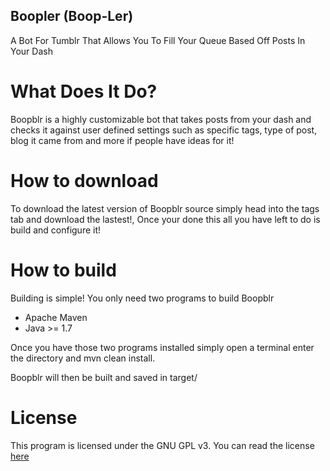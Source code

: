 ## Boopler (Boop-Ler)

A Bot For Tumblr That Allows You To Fill Your Queue Based Off Posts In Your Dash


# What Does It Do?

Boopblr is a highly customizable bot that takes posts from your dash and checks it against user defined settings such as specific tags, type of post, blog it came from and more if people have ideas for it!

# How to download

To download the latest version of Boopblr source simply head into the tags tab and download the lastest!, Once your done this all you have left to do is build and configure it!

# How to build

Building is simple! You only need two programs to build Boopblr
* Apache Maven
* Java >= 1.7

Once you have those two programs installed simply open a terminal enter the directory and mvn clean install.

Boopblr will then be built and saved in target/

# License

This program is licensed under the GNU GPL v3. You can read the license [here](https://git.frgl.pw/Sir_Boops/Boopblr/blob/master/LICENSE)
